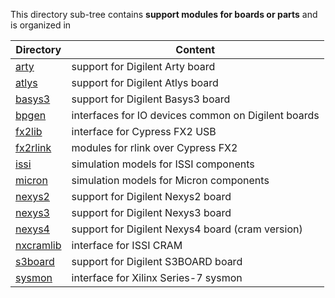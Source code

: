 This directory sub-tree contains **support modules for boards or parts** 
and is organized in

| Directory | Content |
| --------- | ------- |
| [arty](arty)           | support for Digilent Arty board |
| [atlys](atlys)         | support for Digilent Atlys board |
| [basys3](basys3)       | support for Digilent Basys3 board |
| [bpgen](bpgen)         | interfaces for IO devices common on Digilent boards |
| [fx2lib](fx2lib)       | interface for Cypress FX2 USB |
| [fx2rlink](fx2rlink)   | modules for rlink over Cypress FX2 |
| [issi](issi)           | simulation models for ISSI components |
| [micron](micron)       | simulation models for Micron components |
| [nexys2](nexys2)       | support for Digilent Nexys2 board |
| [nexys3](nexys3)       | support for Digilent Nexys3 board |
| [nexys4](nexys4)       | support for Digilent Nexys4 board (cram version) |
| [nxcramlib](nxcramlib) | interface for ISSI CRAM |
| [s3board](s3board)     | support for Digilent S3BOARD board |
| [sysmon](sysmon)       | interface for Xilinx Series-7 sysmon |
